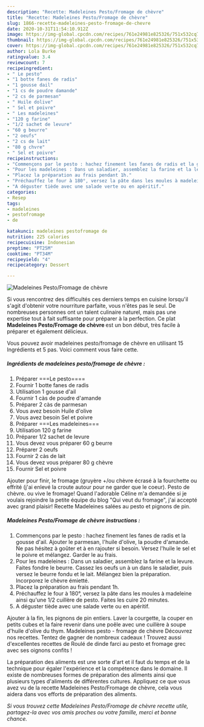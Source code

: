 ```yaml
---
description: "Recette: Madeleines Pesto/Fromage de chèvre"
title: "Recette: Madeleines Pesto/Fromage de chèvre"
slug: 1866-recette-madeleines-pesto-fromage-de-chevre
date: 2020-10-31T11:54:10.912Z
image: https://img-global.cpcdn.com/recipes/761e24981e825326/751x532cq70/madeleines-pestofromage-de-chevre-photo-principale-de-la-recette.jpg
thumbnail: https://img-global.cpcdn.com/recipes/761e24981e825326/751x532cq70/madeleines-pestofromage-de-chevre-photo-principale-de-la-recette.jpg
cover: https://img-global.cpcdn.com/recipes/761e24981e825326/751x532cq70/madeleines-pestofromage-de-chevre-photo-principale-de-la-recette.jpg
author: Lola Burke
ratingvalue: 3.4
reviewcount: 7
recipeingredient:
- " Le pesto"
- "1 botte fanes de radis"
- "1 gousse dail"
- "1 cs de poudre damande"
- "2 cs de parmesan"
- " Huile dolive"
- " Sel et poivre"
- " Les madeleines"
- "120 g farine"
- "1/2 sachet de levure"
- "60 g beurre"
- "2 oeufs"
- "2 cs de lait"
- "80 g chvre"
- " Sel et poivre"
recipeinstructions:
- "Commençons par le pesto : hachez finement les fanes de radis et la gousse d&#39;ail. Ajouter le parmesan, l&#39;huile d&#39;olive, la poudre d&#39;amande. Ne pas hésitez à goûter et à en rajouter si besoin. Versez l&#39;huile le sel et le poivre et mélangez. Garder le au frais."
- "Pour les madeleines : Dans un saladier, assemblez la farine et la levure. Faites fondre le beurre. Cassez les oeufs un à un dans le saladier, puis versez le beurre fondu et le lait. Mélangez bien la préparation. Incorporez le chèvre émietté."
- "Placez la préparation au frais pendant 1h."
- "Préchauffez le four à 180°, versez la pâte dans les moules à madeleine ainsi qu&#39;une 1/2 cuillère de pesto. Faites les cuire 20 minutes."
- "A déguster tiède avec une salade verte ou en apéritif."
categories:
- Resep
tags:
- madeleines
- pestofromage
- de

katakunci: madeleines pestofromage de 
nutrition: 225 calories
recipecuisine: Indonesian
preptime: "PT25M"
cooktime: "PT34M"
recipeyield: "4"
recipecategory: Dessert

---
```



![Madeleines Pesto/Fromage de chèvre](https://img-global.cpcdn.com/recipes/761e24981e825326/751x532cq70/madeleines-pestofromage-de-chevre-photo-principale-de-la-recette.jpg)

Si vous rencontrez des difficultés ces derniers temps en cuisine lorsqu'il s'agit d'obtenir votre nourriture parfaite, vous n'êtes pas le seul. De nombreuses personnes ont un talent culinaire naturel, mais pas une expertise tout à fait suffisante pour préparer à la perfection. Ce plat <strong> Madeleines Pesto/Fromage de chèvre </strong> est un bon début, très facile à préparer et également délicieux.

<!--inarticleads1-->

Vous pouvez avoir madeleines pesto/fromage de chèvre en utilisant 15 Ingrédients et 5 pas. Voici comment vous faire cette.

##### Ingrédients de madeleines pesto/fromage de chèvre :

1. Préparer  ===Le pesto====
1. Fournir 1 botte fanes de radis
1. Utilisation 1 gousse d&#39;ail
1. Fournir 1 càs de poudre d&#39;amande
1. Préparer 2 càs de parmesan
1. Vous avez besoin  Huile d&#39;olive
1. Vous avez besoin  Sel et poivre
1. Préparer  ===Les madeleines===
1. Utilisation 120 g farine
1. Préparer 1/2 sachet de levure
1. Vous devez vous préparer 60 g beurre
1. Préparer 2 oeufs
1. Fournir 2 càs de lait
1. Vous devez vous préparer 80 g chèvre
1. Fournir  Sel et poivre


Ajouter pour finir, le fromage (gruyère +/ou chèvre écrasé à la fourchette ou effrité (j&#39;ai enlevé la croute autour pour ne garder que le coeur). Pesto de chèvre. ou vive le fromage! Quand l&#39;adorable Céline m&#39;a demandée si je voulais rejoindre la petite équipe du blog &#34;Qui veut du fromage&#34;, j&#39;ai accepté avec grand plaisir! Recette Madeleines salées au pesto et pignons de pin. 

<!--inarticleads2-->

##### Madeleines Pesto/Fromage de chèvre instructions :

1. Commençons par le pesto : hachez finement les fanes de radis et la gousse d&#39;ail. Ajouter le parmesan, l&#39;huile d&#39;olive, la poudre d&#39;amande. Ne pas hésitez à goûter et à en rajouter si besoin. Versez l&#39;huile le sel et le poivre et mélangez. Garder le au frais.
1. Pour les madeleines : Dans un saladier, assemblez la farine et la levure. Faites fondre le beurre. Cassez les oeufs un à un dans le saladier, puis versez le beurre fondu et le lait. Mélangez bien la préparation. Incorporez le chèvre émietté.
1. Placez la préparation au frais pendant 1h.
1. Préchauffez le four à 180°, versez la pâte dans les moules à madeleine ainsi qu&#39;une 1/2 cuillère de pesto. Faites les cuire 20 minutes.
1. A déguster tiède avec une salade verte ou en apéritif.


Ajouter à la fin, les pignons de pin entiers. Laver la courgette, la couper en petits cubes et la faire revenir dans une poêle avec une cuillère à soupe d&#39;huile d&#39;olive du thym. Madeleines pesto - fromage de chèvre Découvrez nos recettes. Tentez de gagner de nombreux cadeaux ! Trouvez aussi d&#39;excellentes recettes de Roulé de dinde farci au pesto et fromage grec avec ses oignons confits ! 

<!--inarticleads1-->

<p>
La préparation des aliments est une sorte d'art et il faut du temps et de la technique pour égaler l'expérience et la compétence dans le domaine. Il existe de nombreuses formes de préparation des aliments ainsi que plusieurs types d'aliments de différentes cultures. Appliquez ce que vous avez vu de la recette Madeleines Pesto/Fromage de chèvre, cela vous aidera dans vos efforts de préparation des aliments.
</p>

<p>
<i>Si vous trouvez cette Madeleines Pesto/Fromage de chèvre recette utile, partagez-la avec vos amis proches ou votre famille, merci et bonne chance.</i>
</p>

